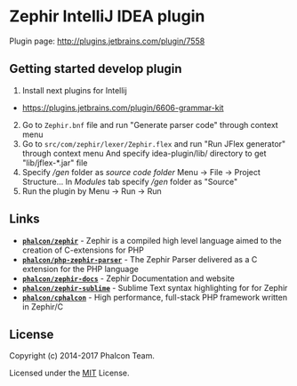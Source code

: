 # Zephir IntelliJ IDEA plugin

Plugin page: http://plugins.jetbrains.com/plugin/7558

## Getting started develop plugin

1. Install next plugins for Intellij
  * https://plugins.jetbrains.com/plugin/6606-grammar-kit

2. Go to `Zephir.bnf` file and run "Generate parser code" through context menu 
3. Go to `src/com/zephir/lexer/Zephir.flex` and run "Run JFlex generator" through context menu
   And specify idea-plugin/lib/ directory to get "lib/jflex-*.jar" file
4. Specify */gen* folder as *source code folder* Menu -> File -> Project Structure...
   In *Modules* tab specify */gen* folder as "Source"
5. Run the plugin by Menu -> Run -> Run

## Links

+ [**`phalcon/zephir`**](https://github.com/phalcon/zephir) - Zephir is a compiled high level language aimed to the creation of C-extensions for PHP
+ [**`phalcon/php-zephir-parser`**](https://github.com/phalcon/php-zephir-parser) - The Zephir Parser delivered as a C extension for the PHP language
+ [**`phalcon/zephir-docs`**](https://github.com/phalcon/zephir-docs) - Zephir Documentation and website
+ [**`phalcon/zephir-sublime`**](https://github.com/phalcon/zephir-sublime) - Sublime Text syntax highlighting for for Zephir
+ [**`phalcon/cphalcon`**](https://github.com/phalcon/cphalcon) - High performance, full-stack PHP framework written in Zephir/C

## License

Copyright (c) 2014-2017 Phalcon Team.

Licensed under the [MIT](LICENSE) License.
